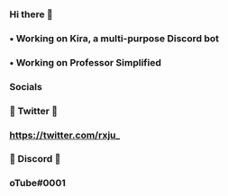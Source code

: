 ### Hi there 👋


###   • Working on Kira, a multi-purpose Discord bot 
###   • Working on Professor Simplified 

### Socials

### 💎 Twitter 💎

### https://twitter.com/rxju_



### 🌠 Discord 🌠

### oTube#0001
